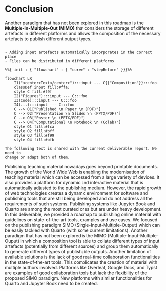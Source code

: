 # Conclusion

Another paradigm that has not been explored in this roadmap is the
**Multiple-In-Multiple-Out (MIMO)** that considers the storage of different
artefacts in different platforms and allows the composition of the necessary
artefacts to publish different output types.

```{note} To be added

- Adding input artefacts automatically incorporates in the correct place
- Files can be distributed in different platforms
```

```{mermaid}
%%{ init : { "flowchart" : { "curve" : "stepBefore" }}}%%

flowchart LR
    I1("<center>Text</center>"):::input --- C{{"Composition"}}:::foo
    classDef input fill:#ffa;
    style C fill:#f9f
    I2("Figures"):::input --- C:::foo
    I3(Code):::input --- C:::foo
    I4(...):::input --- C:::foo
    C --> O1["Published \n Paper \n (PDF)"]
    C --> O2["Presentation \n Slides \n (PPTX/PDF)"]
    C --> O3["Poster \n (PPTX/PDF)"]
    C --> O4["Computational \n Notebook \n (Colab)"]
    style O1 fill:#fca
    style O2 fill:#bff
    style O3 fill:#f99
    style O4 fill:#bfb
```

```{note}
The following text is shared with the current deliverable report. We need to
change or adapt both of them.
```

Publishing teaching material nowadays goes beyond printable documents. The
growth of the World Wide Web is enabling the modernisation of teaching material
which can be accessed from a large variety of devices. It also provides a
platform for dynamic and interactive material that is automatically adjusted to
the publishing medium. However, the rapid growth of web technologies creates a
dynamic environment for software and publishing tools that are still being
developed and do not address all the requirements of such systems. Publishing
systems like Jupyter Book and Quarto are among the most curated ones but are
under heavy development. In this deliverable, we provided a roadmap to
publishing online material with guidelines on state-of-the-art tools, examples
and use cases. We focused on the publishing paradigm SIMO
(Single-Input-Multiple-Output) which can be easily tackled with Quarto (with
some current limitations). Another paradigm that has not been explored is the
MIMO (Multiple-Input-Multiple-Ouput) in which a composition tool is able to
collate different types of input artefacts (potentially from different sources)
and group them automatically to generate different types of publishable
outputs. Another limitation of available solutions is the lack of good
real-time collaboration functionalities in the state-of-the-art tools. This
complicates the creation of material with multiple authors involved. Platforms
like Overleaf, Google Docs, and Typst are examples of good collaboration tools
but lack the flexibility of the proposed SIMO paradigm. New platforms with
similar functionalities for Quarto and Jupyter Book need to be created.
